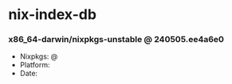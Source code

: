 # nix-index-db
### x86_64-darwin/nixpkgs-unstable @ 240505.ee4a6e0
- Nixpkgs: @[](https://github.com/NixOS/nixpkgs/commit/ee4a6e0f566fe5ec79968c57a9c2c3c25f2cf41d)
- Platform: 
- Date: 
